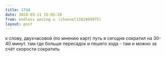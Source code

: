 ```yaml
---
title: 1744
date: 2024-03-11 15:05:29
from: endless шизing ⍼ (channel1162404975)
layout: post
---
```


к слову, двухчасовой (по мнению карт) путь я сегодня сократил на 30-40 минут. там где больше пересадок и пешего хода - там и можно за счёт скорости сократить
